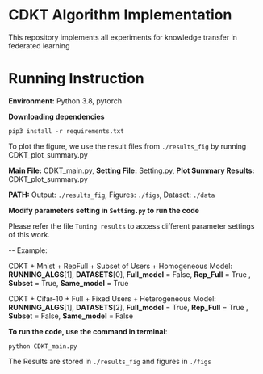 CDKT Algorithm Implementation
======

This repository implements all experiments for knowledge transfer in federated learning


Running Instruction
=====

**Environment:** Python 3.8, pytorch

**Downloading dependencies**  
```
pip3 install -r requirements.txt  
```
To plot the figure, we use the result files from `./results_fig` by running CDKT_plot_summary.py

**Main File:** CDKT_main.py, **Setting File:** Setting.py, **Plot Summary Results:**  CDKT_plot_summary.py

 **PATH:** Output: `./results_fig`, Figures: `./figs`, Dataset: `./data`

**Modify parameters setting in `Setting.py` to run the code**

Please refer the file `Tuning results` to access different parameter settings of this  work.

--
Example:

CDKT + Mnist + RepFull + Subset of Users + Homogeneous Model: **RUNNING_ALGS**[1], **DATASETS**[0], **Full_model** = False, **Rep_Full** = True , **Subset** = True, **Same_model** = True

CDKT + Cifar-10 + Full + Fixed Users + Heterogeneous Model: **RUNNING_ALGS**[1], **DATASETS**[2], **Full_model** = True, **Rep_Full** = True , **Subse**t = False, **Same_model** = False

**To run the code, use the command in terminal**:
```
python CDKT_main.py
```



The Results are stored in `./results_fig` and figures in `./figs`







